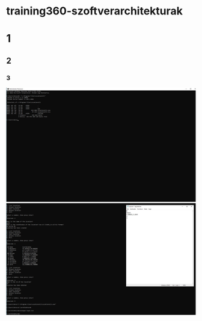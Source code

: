 # training360-szoftverarchitekturak


# 1

## 2
### 3

![cli1](/1%20standalone-cli/cli_screenshot1.jpg "cli screenshot 1")
![cli2](/1%20standalone-cli/cli_screenshot2.jpg)
